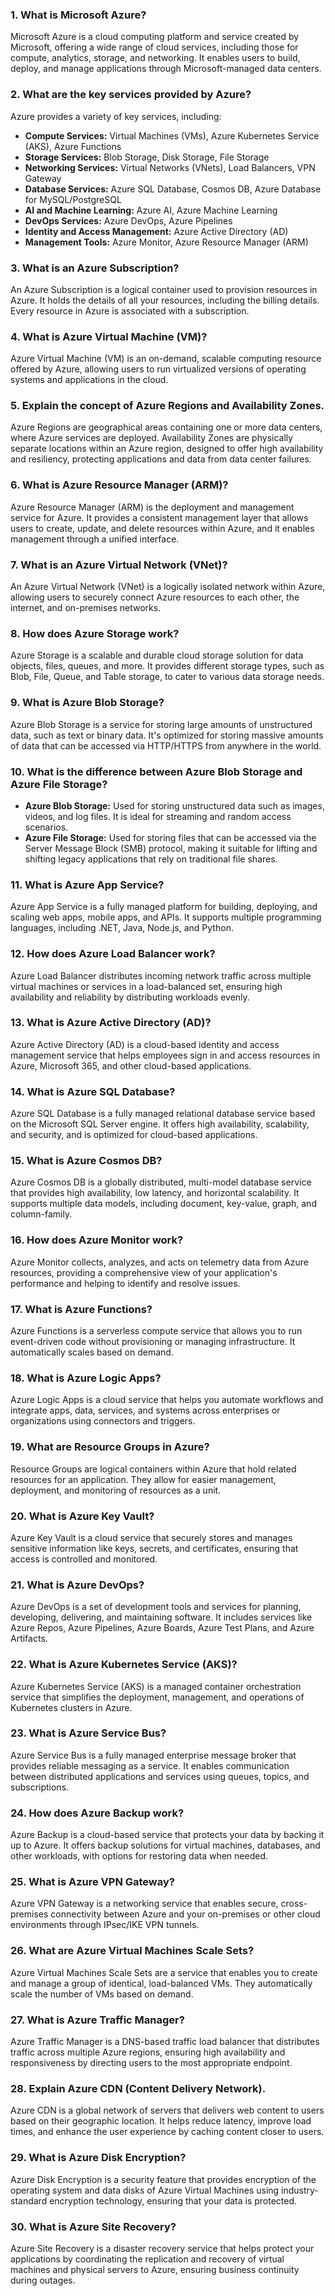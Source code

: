 ### 1. What is Microsoft Azure?
Microsoft Azure is a cloud computing platform and service created by Microsoft, offering a wide range of cloud services, including those for compute, analytics, storage, and networking. It enables users to build, deploy, and manage applications through Microsoft-managed data centers.

### 2. What are the key services provided by Azure?
Azure provides a variety of key services, including:
- **Compute Services:** Virtual Machines (VMs), Azure Kubernetes Service (AKS), Azure Functions
- **Storage Services:** Blob Storage, Disk Storage, File Storage
- **Networking Services:** Virtual Networks (VNets), Load Balancers, VPN Gateway
- **Database Services:** Azure SQL Database, Cosmos DB, Azure Database for MySQL/PostgreSQL
- **AI and Machine Learning:** Azure AI, Azure Machine Learning
- **DevOps Services:** Azure DevOps, Azure Pipelines
- **Identity and Access Management:** Azure Active Directory (AD)
- **Management Tools:** Azure Monitor, Azure Resource Manager (ARM)

### 3. What is an Azure Subscription?
An Azure Subscription is a logical container used to provision resources in Azure. It holds the details of all your resources, including the billing details. Every resource in Azure is associated with a subscription.

### 4. What is Azure Virtual Machine (VM)?
Azure Virtual Machine (VM) is an on-demand, scalable computing resource offered by Azure, allowing users to run virtualized versions of operating systems and applications in the cloud.

### 5. Explain the concept of Azure Regions and Availability Zones.
Azure Regions are geographical areas containing one or more data centers, where Azure services are deployed. Availability Zones are physically separate locations within an Azure region, designed to offer high availability and resiliency, protecting applications and data from data center failures.

### 6. What is Azure Resource Manager (ARM)?
Azure Resource Manager (ARM) is the deployment and management service for Azure. It provides a consistent management layer that allows users to create, update, and delete resources within Azure, and it enables management through a unified interface.

### 7. What is an Azure Virtual Network (VNet)?
An Azure Virtual Network (VNet) is a logically isolated network within Azure, allowing users to securely connect Azure resources to each other, the internet, and on-premises networks.

### 8. How does Azure Storage work?
Azure Storage is a scalable and durable cloud storage solution for data objects, files, queues, and more. It provides different storage types, such as Blob, File, Queue, and Table storage, to cater to various data storage needs.

### 9. What is Azure Blob Storage?
Azure Blob Storage is a service for storing large amounts of unstructured data, such as text or binary data. It's optimized for storing massive amounts of data that can be accessed via HTTP/HTTPS from anywhere in the world.

### 10. What is the difference between Azure Blob Storage and Azure File Storage?
- **Azure Blob Storage:** Used for storing unstructured data such as images, videos, and log files. It is ideal for streaming and random access scenarios.
- **Azure File Storage:** Used for storing files that can be accessed via the Server Message Block (SMB) protocol, making it suitable for lifting and shifting legacy applications that rely on traditional file shares.

### 11. What is Azure App Service?
Azure App Service is a fully managed platform for building, deploying, and scaling web apps, mobile apps, and APIs. It supports multiple programming languages, including .NET, Java, Node.js, and Python.

### 12. How does Azure Load Balancer work?
Azure Load Balancer distributes incoming network traffic across multiple virtual machines or services in a load-balanced set, ensuring high availability and reliability by distributing workloads evenly.

### 13. What is Azure Active Directory (AD)?
Azure Active Directory (AD) is a cloud-based identity and access management service that helps employees sign in and access resources in Azure, Microsoft 365, and other cloud-based applications.

### 14. What is Azure SQL Database?
Azure SQL Database is a fully managed relational database service based on the Microsoft SQL Server engine. It offers high availability, scalability, and security, and is optimized for cloud-based applications.

### 15. What is Azure Cosmos DB?
Azure Cosmos DB is a globally distributed, multi-model database service that provides high availability, low latency, and horizontal scalability. It supports multiple data models, including document, key-value, graph, and column-family.

### 16. How does Azure Monitor work?
Azure Monitor collects, analyzes, and acts on telemetry data from Azure resources, providing a comprehensive view of your application's performance and helping to identify and resolve issues.

### 17. What is Azure Functions?
Azure Functions is a serverless compute service that allows you to run event-driven code without provisioning or managing infrastructure. It automatically scales based on demand.

### 18. What is Azure Logic Apps?
Azure Logic Apps is a cloud service that helps you automate workflows and integrate apps, data, services, and systems across enterprises or organizations using connectors and triggers.

### 19. What are Resource Groups in Azure?
Resource Groups are logical containers within Azure that hold related resources for an application. They allow for easier management, deployment, and monitoring of resources as a unit.

### 20. What is Azure Key Vault?
Azure Key Vault is a cloud service that securely stores and manages sensitive information like keys, secrets, and certificates, ensuring that access is controlled and monitored.

### 21. What is Azure DevOps?
Azure DevOps is a set of development tools and services for planning, developing, delivering, and maintaining software. It includes services like Azure Repos, Azure Pipelines, Azure Boards, Azure Test Plans, and Azure Artifacts.

### 22. What is Azure Kubernetes Service (AKS)?
Azure Kubernetes Service (AKS) is a managed container orchestration service that simplifies the deployment, management, and operations of Kubernetes clusters in Azure.

### 23. What is Azure Service Bus?
Azure Service Bus is a fully managed enterprise message broker that provides reliable messaging as a service. It enables communication between distributed applications and services using queues, topics, and subscriptions.

### 24. How does Azure Backup work?
Azure Backup is a cloud-based service that protects your data by backing it up to Azure. It offers backup solutions for virtual machines, databases, and other workloads, with options for restoring data when needed.

### 25. What is Azure VPN Gateway?
Azure VPN Gateway is a networking service that enables secure, cross-premises connectivity between Azure and your on-premises or other cloud environments through IPsec/IKE VPN tunnels.

### 26. What are Azure Virtual Machines Scale Sets?
Azure Virtual Machines Scale Sets are a service that enables you to create and manage a group of identical, load-balanced VMs. They automatically scale the number of VMs based on demand.

### 27. What is Azure Traffic Manager?
Azure Traffic Manager is a DNS-based traffic load balancer that distributes traffic across multiple Azure regions, ensuring high availability and responsiveness by directing users to the most appropriate endpoint.

### 28. Explain Azure CDN (Content Delivery Network).
Azure CDN is a global network of servers that delivers web content to users based on their geographic location. It helps reduce latency, improve load times, and enhance the user experience by caching content closer to users.

### 29. What is Azure Disk Encryption?
Azure Disk Encryption is a security feature that provides encryption of the operating system and data disks of Azure Virtual Machines using industry-standard encryption technology, ensuring that your data is protected.

### 30. What is Azure Site Recovery?
Azure Site Recovery is a disaster recovery service that helps protect your applications by coordinating the replication and recovery of virtual machines and physical servers to Azure, ensuring business continuity during outages.
